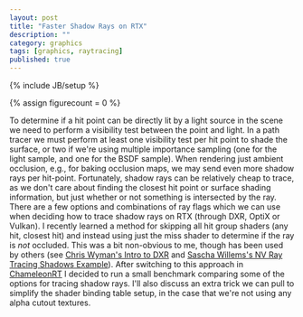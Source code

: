```yaml
---
layout: post
title: "Faster Shadow Rays on RTX"
description: ""
category: graphics
tags: [graphics, raytracing]
published: true
---
```

{% include JB/setup %}

{% assign figurecount = 0 %}

To determine if a hit point can be directly lit by a light source in the scene
we need to perform a visibility test between the point and light.
In a path tracer we must perform at least one visibility test per hit point
to shade the surface, or two if we're using multiple importance sampling (one for the light
sample, and one for the BSDF sample). When rendering just ambient occlusion,
e.g., for baking occlusion maps, we may send even more shadow rays per hit-point.
Fortunately, shadow rays can be relatively cheap to trace, as
we don't care about finding the closest hit point or surface shading information,
but just whether or not something is intersected by the ray.
There are a few options and combinations of ray flags which we can use
when deciding how to trace shadow rays on RTX (through DXR, OptiX or Vulkan).
I recently learned a method for skipping all hit group shaders (any hit, closest hit)
and instead using just the miss shader to determine if the ray is *not* occluded.
This was a bit non-obvious to me, though has been used by others
(see [Chris Wyman's Intro to DXR](http://intro-to-dxr.cwyman.org/presentations/IntroDXR_ShaderTutorial.pdf)
and [Sascha Willems's NV Ray Tracing Shadows Example](https://github.com/SaschaWillems/Vulkan/tree/master/data/shaders/nv_ray_tracing_shadows)).
After switching to this approach in [ChameleonRT](https://github.com/Twinklebear/ChameleonRT)
I decided to run a small benchmark comparing some of the options for tracing shadow rays.
I'll also discuss an extra trick we can pull to simplify the shader binding table setup,
in the case that we're not using any alpha cutout textures.

<!--more-->


